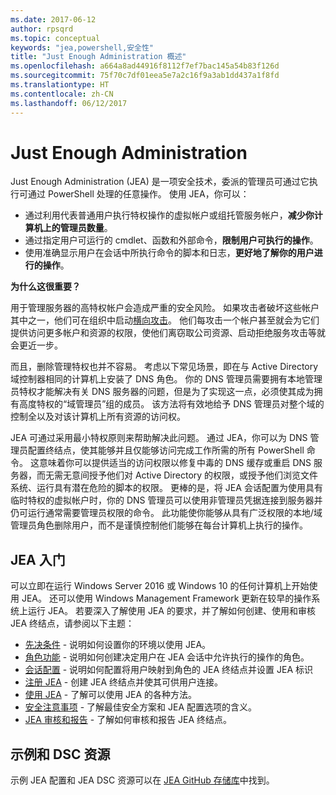 ```yaml
---
ms.date: 2017-06-12
author: rpsqrd
ms.topic: conceptual
keywords: "jea,powershell,安全性"
title: "Just Enough Administration 概述"
ms.openlocfilehash: a664a8ad44916f8112f7ef7bac145a54b83f126d
ms.sourcegitcommit: 75f70c7df01eea5e7a2c16f9a3ab1dd437a1f8fd
ms.translationtype: HT
ms.contentlocale: zh-CN
ms.lasthandoff: 06/12/2017
---
```

# <a name="just-enough-administration"></a>Just Enough Administration

Just Enough Administration (JEA) 是一项安全技术，委派的管理员可通过它执行可通过 PowerShell 处理的任意操作。
使用 JEA，你可以：

- 通过利用代表普通用户执行特权操作的虚拟帐户或组托管服务帐户，**减少你计算机上的管理员数量**。
- 通过指定用户可运行的 cmdlet、函数和外部命令，**限制用户可执行的操作**。
- 使用准确显示用户在会话中所执行命令的脚本和日志，**更好地了解你的用户进行的操作**。

**为什么这很重要？**

用于管理服务器的高特权帐户会造成严重的安全风险。
如果攻击者破坏这些帐户其中之一，他们可在组织中启动[横向攻击](http://aka.ms/pth)。
他们每攻击一个帐户甚至就会为它们提供访问更多帐户和资源的权限，使他们离窃取公司资源、启动拒绝服务攻击等就会更近一步。

而且，删除管理特权也并不容易。
考虑以下常见场景，即在与 Active Directory 域控制器相同的计算机上安装了 DNS 角色。
你的 DNS 管理员需要拥有本地管理员特权才能解决有关 DNS 服务器的问题，但是为了实现这一点，必须使其成为拥有高度特权的“域管理员”组的成员。
该方法将有效地给予 DNS 管理员对整个域的控制全以及对该计算机上所有资源的访问权。

JEA 可通过采用最小特权原则来帮助解决此问题。
通过 JEA，你可以为 DNS 管理员配置终结点，使其能够并且仅能够访问完成工作所需的所有 PowerShell 命令。
这意味着你可以提供适当的访问权限以修复中毒的 DNS 缓存或重启 DNS 服务器，而无需无意间授予他们对 Active Directory 的权限，或授予他们浏览文件系统、运行具有潜在危险的脚本的权限。
更棒的是，将 JEA 会话配置为使用具有临时特权的虚拟帐户时，你的 DNS 管理员可以使用非管理员凭据连接到服务器并仍可运行通常需要管理员权限的命令。
此功能使你能够从具有广泛权限的本地/域管理员角色删除用户，而不是谨慎控制他们能够在每台计算机上执行的操作。

## <a name="get-started-with-jea"></a>JEA 入门

可以立即在运行 Windows Server 2016 或 Windows 10 的任何计算机上开始使用 JEA。
还可以使用 Windows Management Framework 更新在较早的操作系统上运行 JEA。
若要深入了解使用 JEA 的要求，并了解如何创建、使用和审核 JEA 终结点，请参阅以下主题：

- [先决条件](prerequisites.md) - 说明如何设置你的环境以使用 JEA。
- [角色功能](role-capabilities.md) - 说明如何创建决定用户在 JEA 会话中允许执行的操作的角色。
- [会话配置](session-configurations.md) - 说明如何配置将用户映射到角色的 JEA 终结点并设置 JEA 标识
- [注册 JEA](register-jea.md) - 创建 JEA 终结点并使其可供用户连接。
- [使用 JEA](using-jea.md) - 了解可以使用 JEA 的各种方法。
- [安全注意事项](security-considerations.md) - 了解最佳安全方案和 JEA 配置选项的含义。
- [JEA 审核和报告](audit-and-report.md) - 了解如何审核和报告 JEA 终结点。

## <a name="samples-and-dsc-resource"></a>示例和 DSC 资源

示例 JEA 配置和 JEA DSC 资源可以在 [JEA GitHub 存储库](https://github.com/PowerShell/JEA)中找到。

